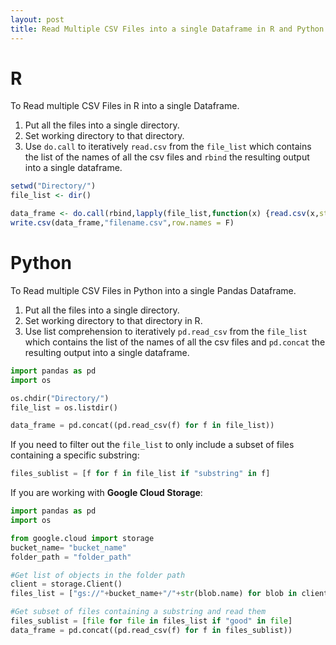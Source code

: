 ```yaml
---
layout: post
title: Read Multiple CSV Files into a single Dataframe in R and Python
---
```


<h1>R</h1>  
To Read multiple CSV Files in R into a single Dataframe.  

1) Put all the files into a single directory.     
2) Set working directory to that directory.     
3) Use `do.call` to iteratively `read.csv` from the `file_list` which contains the list of the names of all the csv files and `rbind` the resulting output into a single dataframe.

```R
setwd("Directory/")
file_list <- dir()

data_frame <- do.call(rbind,lapply(file_list,function(x) {read.csv(x,stringsAsFactors = F)]}))
write.csv(data_frame,"filename.csv",row.names = F)
```
  
<h1>Python</h1>  
To Read multiple CSV Files in Python into a single Pandas Dataframe.  

1) Put all the files into a single directory.     
2) Set working directory to that directory in R.     
3) Use list comprehension to iteratively `pd.read_csv` from the `file_list` which contains the list of the names of all the csv files and `pd.concat` the resulting output into a single dataframe.
  
  
```python
import pandas as pd
import os

os.chdir("Directory/")
file_list = os.listdir()

data_frame = pd.concat((pd.read_csv(f) for f in file_list))
```  
 
If you need to filter out the `file_list` to only include a subset of files containing a specific substring:   
```python
files_sublist = [f for f in file_list if "substring" in f]
```  

If you are working with <b>Google Cloud Storage</b>:
```python
import pandas as pd
import os

from google.cloud import storage
bucket_name= "bucket_name" 
folder_path = "folder_path"

#Get list of objects in the folder path
client = storage.Client()
files_list = ["gs://"+bucket_name+"/"+str(blob.name) for blob in client.list_blobs(bucket_name, prefix=folder_path)]

#Get subset of files containing a substring and read them
files_sublist = [file for file in files_list if "good" in file]
data_frame = pd.concat((pd.read_csv(f) for f in files_sublist))
```
  
    
    
   
   
  
  
  
  
